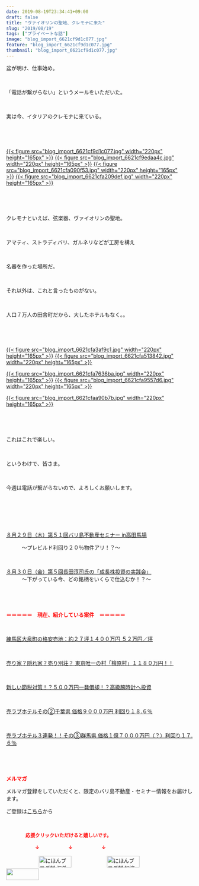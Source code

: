 ```yaml
---
date: 2019-08-19T23:34:41+09:00
draft: false
title: "ヴァイオリンの聖地、クレモナに来た"
slug: "2019/08/19"
tags: ["プライベートな話"]
image: "blog_import_6621cf9d1c077.jpg"
feature: "blog_import_6621cf9d1c077.jpg"
thumbnail: "blog_import_6621cf9d1c077.jpg"
---
```

<p>盆が明け、仕事始め。</p><p> </p><p>「電話が繋がらない」というメールをいただいた。</p><p> </p><p>実は今、イタリアのクレモナに来ている。</p><p> </p><p> </p><p><a href="blog_import_6621cf9d1c077.jpg">{{< figure src="blog_import_6621cf9d1c077.jpg" width="220px" height="165px" >}}</a> <a href="blog_import_6621cf9edaa4c.jpg">{{< figure src="blog_import_6621cf9edaa4c.jpg" width="220px" height="165px" >}}</a> <a href="blog_import_6621cfa090f53.jpg">{{< figure src="blog_import_6621cfa090f53.jpg" width="220px" height="165px" >}}</a> <a href="blog_import_6621cfa209def.jpg">{{< figure src="blog_import_6621cfa209def.jpg" width="220px" height="165px" >}}</a></p><p> </p><p> </p><p>クレモナといえば、弦楽器、ヴァイオリンの聖地。</p><p> </p><p>アマティ、ストラディバリ、ガルネリなどが工房を構え</p><p> </p><p>名器を作った場所だ。</p><p> </p><p>それ以外は、これと言ったものがない。</p><p> </p><p>人口７万人の田舎町だから、大したホテルもなく。。</p><p> </p><p> </p><p><a href="blog_import_6621cfa3af9c1.jpg">{{< figure src="blog_import_6621cfa3af9c1.jpg" width="220px" height="165px" >}}</a> <a href="blog_import_6621cfa513842.jpg">{{< figure src="blog_import_6621cfa513842.jpg" width="220px" height="165px" >}}</a></p><p><a href="blog_import_6621cfa7636ba.jpg">{{< figure src="blog_import_6621cfa7636ba.jpg" width="220px" height="165px" >}}</a> <a href="blog_import_6621cfa9557d6.jpg">{{< figure src="blog_import_6621cfa9557d6.jpg" width="220px" height="165px" >}}</a></p><p><a href="blog_import_6621cfaa90b7b.jpg">{{< figure src="blog_import_6621cfaa90b7b.jpg" width="220px" height="165px" >}}</a> </p><p> </p><p> </p><p>これはこれで楽しい。</p><p> </p><p>というわけで、皆さま。</p><p> </p><p>今週は電話が繋がらないので、よろしくお願いします。</p><p> </p><p> </p><p> </p><p><a href="entry-12507201622.html" target="_blank">８月２９日（木）第５１回バリ島不動産セミナー in高田馬場</a></p><p>　　　～プレビルド利回り２０％物件アリ！？～</p><p> </p><p><a href="entry-12507160664.html" target="_blank">８月３０日（金）第５回長田淳司氏の「成長株投資の実践会」</a><br/>　　　～下がっている今、どの銘柄をいくらで仕込むか！？～</p><p> </p><p> </p><p><span style="font-weight: bold;"><span style="color: rgb(255, 0, 0);">＝＝＝＝＝　現在、紹介している案件　＝＝＝＝＝</span></span></p><p> </p><p><a href="entry-12499861777.html" target="_blank">練馬区大泉町の格安売地：約２７坪１４００万円 ５２万円／坪</a></p><p> </p><p><a href="entry-12500415311.html" target="_blank">売り家？隠れ家？売り別荘？ 東京唯一の村「檜原村」１１８０万円！！</a></p><p> </p><p><a href="entry-12492433937.html" target="_blank">新しい節税対策！？５００万円一発償却！？高級腕時計へ投資</a></p><p> </p><p><a href="entry-12499583728.html" target="_blank">売ラブホテルその②千葉県 価格９０００万円 利回り１８.６％</a></p><p> </p><p><a href="entry-12504218353.html" target="_blank">売ラブホテル３連発！！その③群馬県 価格１億７０００万円（？）利回り１７.６％</a></p><p> </p><p> </p><p><span style="font-weight: bold;"><span style="color: rgb(255, 0, 0);">メルマガ</span></span></p><p>メルマガ登録をしていただくと、限定のバリ島不動産・セミナー情報をお届けします。</p><p>ご登録は<a href="f9eeVI" target="_blank">こちら</a>から</p><p style="text-align: center;"> </p><p><font color="#ff0000" size="2"><strong>　　　　応援クリックいただけると嬉しいです。</strong></font></p><p><font color="#ff0000" size="2"><strong>　　　　　　↓　　　　　　↓　　　　　　↓</strong></font></p><p><a href="ranking.html?p_cid=01260127" id="&amp;blogmura_banner"><img alt="にほんブログ村 海外生活ブログ バリ島情報へ" border="0" height="31" src="data:image/svg+xml;charset=utf-8,%3Csvg%20xmlns%3D%22http%3A%2F%2Fwww.w3.org%2F2000%2Fsvg%22%20title%3D%22Placeholder%20for%20Images%22%20role%3D%22presentation%22%20viewBox%3D%220%200%2088%2031%22%20%2F%3E" width="88" data-src="//overseas.blogmura.com/bali/img/bali88_31.gif" style="aspect-ratio: auto 88 / 31;"/><noscript><img alt="にほんブログ村 海外生活ブログ バリ島情報へ" border="0" height="31" src="//overseas.blogmura.com/bali/img/bali88_31.gif" width="88"></noscript></a>  <a href="ranking.html?p_cid=01260127" id="&amp;blogmura_banner"><img alt="にほんブログ村 投資ブログ 不動産投資へ" border="0" height="31" src="data:image/svg+xml;charset=utf-8,%3Csvg%20xmlns%3D%22http%3A%2F%2Fwww.w3.org%2F2000%2Fsvg%22%20title%3D%22Placeholder%20for%20Images%22%20role%3D%22presentation%22%20viewBox%3D%220%200%2088%2031%22%20%2F%3E" width="88" data-src="//investment.blogmura.com/hudousantoushi/img/hudousantoushi88_31.gif" style="aspect-ratio: auto 88 / 31;"/><noscript><img alt="にほんブログ村 投資ブログ 不動産投資へ" border="0" height="31" src="//investment.blogmura.com/hudousantoushi/img/hudousantoushi88_31.gif" width="88"></noscript></a> <a href="link.php?1804582" title="人気ブログランキングへ"><img border="0" height="31" src="data:image/svg+xml;charset=utf-8,%3Csvg%20xmlns%3D%22http%3A%2F%2Fwww.w3.org%2F2000%2Fsvg%22%20title%3D%22Placeholder%20for%20Images%22%20role%3D%22presentation%22%20viewBox%3D%220%200%2088%2031%22%20%2F%3E" width="88" data-src="https://blog.with2.net/img/banner/banner_22.gif" style="aspect-ratio: auto 88 / 31;"/><noscript><img border="0" height="31" src="https://blog.with2.net/img/banner/banner_22.gif" width="88"></noscript></a></p>

